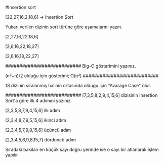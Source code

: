 #Insertion sort

[22,27,16,2,18,6] -> Insertion Sort

Yukarı verilen dizinin sort türüne göre aşamalarını yazın.

[2,27,16,22,18,6]

[2,6,16,22,18,27]

[2,6,16,18,22,27]

###########################
Big-O gösterimini yazınız.

(n²+n)/2 olduğu için gösterimi; O(n²)
###########################

18 dizinin sıralanmış halinin ortasında olduğu için "Avarage Case" olur.


###########################
[7,3,5,8,2,9,4,15,6] dizisinin Insertion Sort'a göre ilk 4 adımını yazınız.

[2,3,5,8,7,9,4,15,6] ilk adım

[2,3,4,8,7,9,5,15,6] ikinci adım

[2,3,4,5,7,9,8,15,6] üçüncü adım

[2,3,4,5,6,9,8,15,7] dördüncü adım

Sıradaki bakılan en küçük sayı doğru yerinde ise o sayı bir atlanarak işlem yapılır
